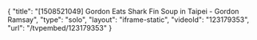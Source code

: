 {
    "title": "[1508521049] Gordon Eats Shark Fin Soup in Taipei - Gordon Ramsay",
    "type": "solo",
    "layout": "iframe-static",
    "videoId": "123179353",
    "url": "\/tvpembed\/123179353"
}